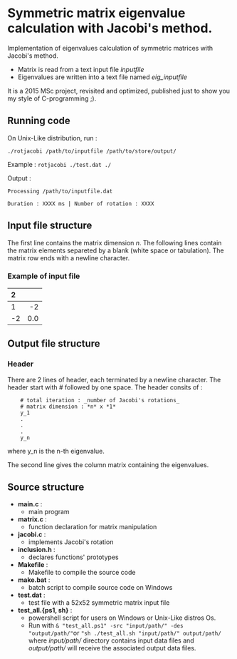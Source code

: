# Symmetric matrix eigenvalue calculation with Jacobi's method.

Implementation of eigenvalues calculation of symmetric matrices with Jacobi's method.
* Matrix is read from a text input file *inputfile*
* Eigenvalues are written into a text file named  *eig_inputfile*

It is a 2015 MSc project, revisited and optimized, published just to show you my style of C-programming ;).

## Running code
On Unix-Like distribution, run :

`./rotjacobi /path/to/inputfile /path/to/store/output/`

Example :  `rotjacobi ./test.dat ./`

Output :  

    Processing /path/to/inputfile.dat

    Duration : XXXX ms | Number of rotation : XXXX

## Input file structure
The first line contains the matrix dimension *n*.
The following lines contain the matrix elements separeted by a blank (white space or tabulation).
The matrix row ends with a newline character.
### Example of input file

| 2     |       |
| :---- | ----: |
| 1     | -2    |
| -2    | 0.0   |

## Output file structure
### Header
There are 2 lines of header, each terminated by a newline character.
The header start with # followed by one space.
The header consits of :

        # total iteration : _number of Jacobi's rotations_
        # matrix dimension : *n* x *1*
        y_1
        .
        .
        .
        y_n

where y_n is the n-th eigenvalue.

The second line gives the column matrix containing the eigenvalues.

## Source structure
* __main.c__ :
  * main program
* __matrix.c__ :
  * function declaration for matrix manipulation
* __jacobi.c__ :
  * implements Jacobi's rotation
* __inclusion.h__ :
  * declares functions' prototypes
* __Makefile__ :
  * Makefile to compile the source code
* __make.bat__ :
  * batch script to compile source code on Windows
* __test.dat__ :
  * test file with a 52x52 symmetric matrix input file
* __test_all.{ps1, sh}__ :  
  * powershell script for users on Windows or Unix-Like distros Os.
  * Run with
    `& "test_all.ps1" -src "input/path/" -des "output/path/"`or `"sh ./test_all.sh "input/path/" output/path/` where *input/path/* directory contains input data files and *output/path/* will receive the associated output data files.
